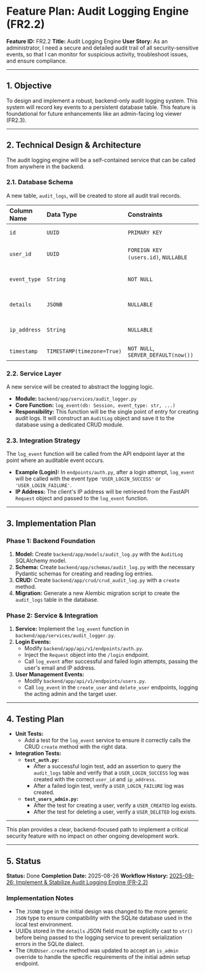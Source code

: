 # Feature Plan: Audit Logging Engine (FR2.2)

**Feature ID:** FR2.2
**Title:** Audit Logging Engine
**User Story:** As an administrator, I need a secure and detailed audit trail of all security-sensitive events, so that I can monitor for suspicious activity, troubleshoot issues, and ensure compliance.

---

## 1. Objective

To design and implement a robust, backend-only audit logging system. This system will record key events to a persistent database table. This feature is foundational for future enhancements like an admin-facing log viewer (FR2.3).

---

## 2. Technical Design & Architecture

The audit logging engine will be a self-contained service that can be called from anywhere in the backend.

### 2.1. Database Schema

A new table, `audit_logs`, will be created to store all audit trail records.

| Column Name   | Data Type         | Constraints                               | Description                                                                    |
| :------------ | :---------------- | :---------------------------------------- | :----------------------------------------------------------------------------- |
| `id`          | `UUID`            | `PRIMARY KEY`                             | Unique identifier for the log entry.                                           |
| `user_id`     | `UUID`            | `FOREIGN KEY (users.id)`, `NULLABLE`      | The user who performed the action. Null for system events or failed logins.    |
| `event_type`  | `String`          | `NOT NULL`                                | A machine-readable event type (e.g., 'USER_LOGIN_SUCCESS').                    |
| `details`     | `JSONB`           | `NULLABLE`                                | A JSON object for storing contextual data (e.g., target user ID, session ID).  |
| `ip_address`  | `String`          | `NULLABLE`                                | The IP address of the client that initiated the event.                         |
| `timestamp`   | `TIMESTAMP(timezone=True)` | `NOT NULL`, `SERVER_DEFAULT(now())`       | The exact time the event occurred.                                             |

### 2.2. Service Layer

A new service will be created to abstract the logging logic.

*   **Module:** `backend/app/services/audit_logger.py`
*   **Core Function:** `log_event(db: Session, event_type: str, ...)`
*   **Responsibility:** This function will be the single point of entry for creating audit logs. It will construct an `AuditLog` object and save it to the database using a dedicated CRUD module.

### 2.3. Integration Strategy

The `log_event` function will be called from the API endpoint layer at the point where an auditable event occurs.

*   **Example (Login):** In `endpoints/auth.py`, after a login attempt, `log_event` will be called with the event type `'USER_LOGIN_SUCCESS'` or `'USER_LOGIN_FAILURE'`.
*   **IP Address:** The client's IP address will be retrieved from the FastAPI `Request` object and passed to the `log_event` function.

---

## 3. Implementation Plan

### Phase 1: Backend Foundation

1.  **Model:** Create `backend/app/models/audit_log.py` with the `AuditLog` SQLAlchemy model.
2.  **Schema:** Create `backend/app/schemas/audit_log.py` with the necessary Pydantic schemas for creating and reading log entries.
3.  **CRUD:** Create `backend/app/crud/crud_audit_log.py` with a `create` method.
4.  **Migration:** Generate a new Alembic migration script to create the `audit_logs` table in the database.

### Phase 2: Service & Integration

1.  **Service:** Implement the `log_event` function in `backend/app/services/audit_logger.py`.
2.  **Login Events:**
    *   Modify `backend/app/api/v1/endpoints/auth.py`.
    *   Inject the `Request` object into the `/login` endpoint.
    *   Call `log_event` after successful and failed login attempts, passing the user's email and IP address.
3.  **User Management Events:**
    *   Modify `backend/app/api/v1/endpoints/users.py`.
    *   Call `log_event` in the `create_user` and `delete_user` endpoints, logging the acting admin and the target user.

---

## 4. Testing Plan

*   **Unit Tests:**
    *   Add a test for the `log_event` service to ensure it correctly calls the CRUD `create` method with the right data.
*   **Integration Tests:**
    *   **`test_auth.py`:**
        *   After a successful login test, add an assertion to query the `audit_logs` table and verify that a `USER_LOGIN_SUCCESS` log was created with the correct `user_id` and `ip_address`.
        *   After a failed login test, verify a `USER_LOGIN_FAILURE` log was created.
    *   **`test_users_admin.py`:**
        *   After the test for creating a user, verify a `USER_CREATED` log exists.
        *   After the test for deleting a user, verify a `USER_DELETED` log exists.

---

This plan provides a clear, backend-focused path to implement a critical security feature with no impact on other ongoing development work.

---

## 5. Status

**Status:** Done
**Completion Date:** 2025-08-26
**Workflow History:** [2025-08-26: Implement & Stabilize Audit Logging Engine (FR-2.2)](../workflow_history.md#2025-08-26-implement--stabilize-audit-logging-engine-fr-22)

### Implementation Notes
*   The `JSONB` type in the initial design was changed to the more generic `JSON` type to ensure compatibility with the SQLite database used in the local test environment.
*   UUIDs stored in the `details` JSON field must be explicitly cast to `str()` before being passed to the logging service to prevent serialization errors in the SQLite dialect.
*   The `CRUDUser.create` method was updated to accept an `is_admin` override to handle the specific requirements of the initial admin setup endpoint.
